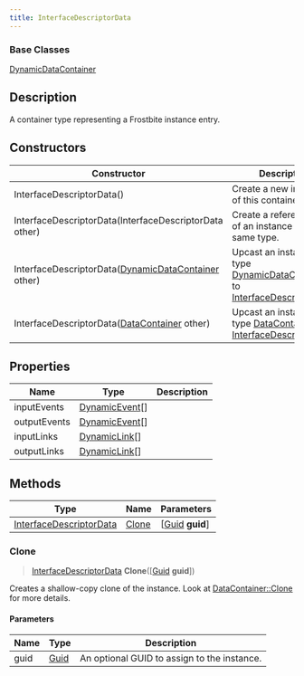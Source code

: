 ```yaml
---
title: InterfaceDescriptorData
---
```

### Base Classes

[DynamicDataContainer](/vext/ref/fb/dynamicdatacontainer/)

## Description

A container type representing a Frostbite instance entry.

## Constructors

| Constructor                                                                        | Description                                                                                                                           |
| ---------------------------------------------------------------------------------- | ------------------------------------------------------------------------------------------------------------------------------------- |
| InterfaceDescriptorData()                                                          | Create a new instance of this container type.                                                                                         |
| InterfaceDescriptorData(InterfaceDescriptorData other)                             | Create a reference copy of an instance of the same type.                                                                              |
| InterfaceDescriptorData([DynamicDataContainer](/vext/ref/fb/dynamicdatacontainer/) other)        | Upcast an instance of type [DynamicDataContainer](/vext/ref/fb/dynamicdatacontainer/) to [InterfaceDescriptorData](/vext/ref/fb/interfacedescriptordata/).        |
| InterfaceDescriptorData([DataContainer](/vext/ref/shared/class/datacontainer) other) | Upcast an instance of type [DataContainer](/vext/ref/shared/class/datacontainer) to [InterfaceDescriptorData](/vext/ref/fb/interfacedescriptordata/). |

## Properties

| Name         | Type                             | Description |
| ------------ | -------------------------------- | ----------- |
| inputEvents  | [DynamicEvent](/vext/ref/fb/dynamicevent/)\[\] |             |
| outputEvents | [DynamicEvent](/vext/ref/fb/dynamicevent/)\[\] |             |
| inputLinks   | [DynamicLink](/vext/ref/fb/dynamiclink/)\[\]   |             |
| outputLinks  | [DynamicLink](/vext/ref/fb/dynamiclink/)\[\]   |             |

## Methods

| Type                                               | Name            | Parameters                                     |
| -------------------------------------------------- | --------------- | ---------------------------------------------- |
| [InterfaceDescriptorData](/vext/ref/fb/interfacedescriptordata/) | [Clone](#clone) | \[[Guid](/vext/ref/shared/class/guid) **guid**\] |

### Clone

> [InterfaceDescriptorData](/vext/ref/fb/interfacedescriptordata/) **Clone**(\[[Guid](/vext/ref/shared/class/guid) **guid**\])

Creates a shallow-copy clone of the instance. Look at [DataContainer::Clone](/vext/ref/shared/class/datacontainer#clone) for more details.

#### Parameters

| Name | Type         | Description                                 |
| ---- | ------------ | ------------------------------------------- |
| guid | [Guid](/vext/ref/shared/class/guid/) | An optional GUID to assign to the instance. |
